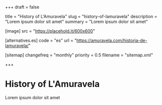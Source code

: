 +++
draft = false

title = "History of L'Amuravela"
slug = "history-of-lamuravela"
description = "Lorem ipsum dolor sit amet"
summary = "Lorem ipsum dolor sit amet"

[image]
    src = "https://placehold.it/600x600"

[alternatives.es]
    code = "es"
    url = "https://amuravela.com/historia-de-lamuravela/"

[sitemap]
  changefreq = "monthly"
  priority = 0.5
  filename = "sitemap.xml"

+++

# History of L'Amuravela

Lorem ipsum dolor sit amet